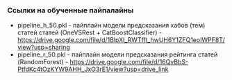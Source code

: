 ### Ссылки на обученные пайпалайны
* pipeline_h_50.pkl - пайплайн модели предсказания хабов (тем) статей статей (OneVSRest + CatBoostClassifier) - https://drive.google.com/file/d/1BlpXI_RWTfft_hwUH6Y1ZFQ1eoIWPF8T/view?usp=sharing
* pipeline_r_50.pkl - пайплайн модели предсказания рейтинга статей (RandomForest) - https://drive.google.com/file/d/16QvBbS-PtfdKc4tOzKYW9AHH_JxO3rE1/view?usp=drive_link

